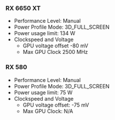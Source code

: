 ### RX 6650 XT

- Performance Level: Manual
- Power Profile Mode: 3D_FULL_SCREEN
- Power usage limit: 134 W
- Clockspeed and Voltage
    - GPU voltage offset -80 mV
    - Max GPU Clock 2500 MHz

### RX 580

- Performance Level: Manual
- Power Profile Mode: 3D_FULL_SCREEN
- Power usage limit: 75 W
- Clockspeed and Voltage
    - GPU voltage offset: -75 mV
    - Max GPU Clock: N/A
